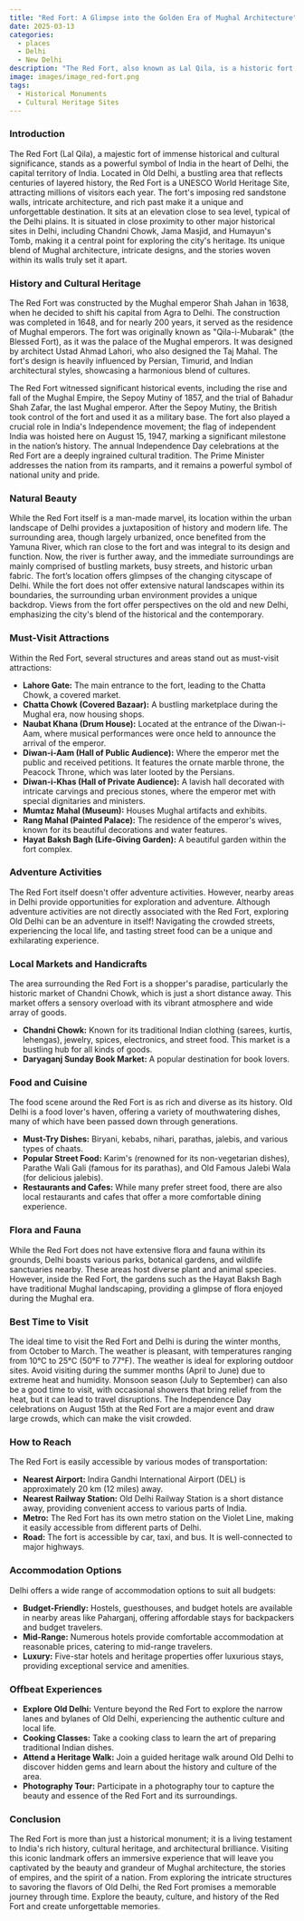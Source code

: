 ```yaml
---
title: "Red Fort: A Glimpse into the Golden Era of Mughal Architecture"
date: 2025-03-13
categories:
  - places
  - Delhi
  - New Delhi
description: "The Red Fort, also known as Lal Qila, is a historic fort in the city of New Delhi, India. It was built by Emperor Shah Jahan in 1638 and served as the capital of the Mughal Empire until 1857. The fort is a UNESCO World Heritage Site and is renowned for its impressive architecture, intricate designs, and historical significance. Some of the major attractions within the Red Fort include the Diwan-i-Am (Hall of Public Audience), Diwan-i-Khas (Hall of Private Audience), and the Harem, which includes the imperial apartments of the Mughal emperors."
image: images/image_red-fort.png
tags: 
  - Historical Monuments
  - Cultural Heritage Sites
---
```



### **Introduction**

The Red Fort (Lal Qila), a majestic fort of immense historical and cultural significance, stands as a powerful symbol of India in the heart of Delhi, the capital territory of India. Located in Old Delhi, a bustling area that reflects centuries of layered history, the Red Fort is a UNESCO World Heritage Site, attracting millions of visitors each year. The fort's imposing red sandstone walls, intricate architecture, and rich past make it a unique and unforgettable destination. It sits at an elevation close to sea level, typical of the Delhi plains. It is situated in close proximity to other major historical sites in Delhi, including Chandni Chowk, Jama Masjid, and Humayun's Tomb, making it a central point for exploring the city's heritage. Its unique blend of Mughal architecture, intricate designs, and the stories woven within its walls truly set it apart.

### **History and Cultural Heritage**

The Red Fort was constructed by the Mughal emperor Shah Jahan in 1638, when he decided to shift his capital from Agra to Delhi. The construction was completed in 1648, and for nearly 200 years, it served as the residence of Mughal emperors. The fort was originally known as "Qila-i-Mubarak" (the Blessed Fort), as it was the palace of the Mughal emperors. It was designed by architect Ustad Ahmad Lahori, who also designed the Taj Mahal. The fort's design is heavily influenced by Persian, Timurid, and Indian architectural styles, showcasing a harmonious blend of cultures.



The Red Fort witnessed significant historical events, including the rise and fall of the Mughal Empire, the Sepoy Mutiny of 1857, and the trial of Bahadur Shah Zafar, the last Mughal emperor. After the Sepoy Mutiny, the British took control of the fort and used it as a military base. The fort also played a crucial role in India's Independence movement; the flag of independent India was hoisted here on August 15, 1947, marking a significant milestone in the nation’s history. The annual Independence Day celebrations at the Red Fort are a deeply ingrained cultural tradition. The Prime Minister addresses the nation from its ramparts, and it remains a powerful symbol of national unity and pride.

### **Natural Beauty**

While the Red Fort itself is a man-made marvel, its location within the urban landscape of Delhi provides a juxtaposition of history and modern life. The surrounding area, though largely urbanized, once benefited from the Yamuna River, which ran close to the fort and was integral to its design and function. Now, the river is further away, and the immediate surroundings are mainly comprised of bustling markets, busy streets, and historic urban fabric. The fort’s location offers glimpses of the changing cityscape of Delhi. While the fort does not offer extensive natural landscapes within its boundaries, the surrounding urban environment provides a unique backdrop. Views from the fort offer perspectives on the old and new Delhi, emphasizing the city's blend of the historical and the contemporary.



### **Must-Visit Attractions**

Within the Red Fort, several structures and areas stand out as must-visit attractions:

*   **Lahore Gate:** The main entrance to the fort, leading to the Chatta Chowk, a covered market. 
*   **Chatta Chowk (Covered Bazaar):** A bustling marketplace during the Mughal era, now housing shops. 
*   **Naubat Khana (Drum House):** Located at the entrance of the Diwan-i-Aam, where musical performances were once held to announce the arrival of the emperor. 
*   **Diwan-i-Aam (Hall of Public Audience):** Where the emperor met the public and received petitions. It features the ornate marble throne, the Peacock Throne, which was later looted by the Persians. 
*   **Diwan-i-Khas (Hall of Private Audience):** A lavish hall decorated with intricate carvings and precious stones, where the emperor met with special dignitaries and ministers. 
*   **Mumtaz Mahal (Museum):** Houses Mughal artifacts and exhibits.
*   **Rang Mahal (Painted Palace):** The residence of the emperor's wives, known for its beautiful decorations and water features.
*   **Hayat Baksh Bagh (Life-Giving Garden):** A beautiful garden within the fort complex.

### **Adventure Activities**

The Red Fort itself doesn't offer adventure activities. However, nearby areas in Delhi provide opportunities for exploration and adventure. Although adventure activities are not directly associated with the Red Fort, exploring Old Delhi can be an adventure in itself! Navigating the crowded streets, experiencing the local life, and tasting street food can be a unique and exhilarating experience.

### **Local Markets and Handicrafts**

The area surrounding the Red Fort is a shopper's paradise, particularly the historic market of Chandni Chowk, which is just a short distance away. This market offers a sensory overload with its vibrant atmosphere and wide array of goods.
*   **Chandni Chowk:** Known for its traditional Indian clothing (sarees, kurtis, lehengas), jewelry, spices, electronics, and street food. This market is a bustling hub for all kinds of goods.
*   **Daryaganj Sunday Book Market:** A popular destination for book lovers.



### **Food and Cuisine**

The food scene around the Red Fort is as rich and diverse as its history. Old Delhi is a food lover's haven, offering a variety of mouthwatering dishes, many of which have been passed down through generations.

*   **Must-Try Dishes:** Biryani, kebabs, nihari, parathas, jalebis, and various types of chaats.
*   **Popular Street Food:** Karim's (renowned for its non-vegetarian dishes), Parathe Wali Gali (famous for its parathas), and Old Famous Jalebi Wala (for delicious jalebis).
*   **Restaurants and Cafes:** While many prefer street food, there are also local restaurants and cafes that offer a more comfortable dining experience.



### **Flora and Fauna**

While the Red Fort does not have extensive flora and fauna within its grounds, Delhi boasts various parks, botanical gardens, and wildlife sanctuaries nearby. These areas host diverse plant and animal species. However, inside the Red Fort, the gardens such as the Hayat Baksh Bagh have traditional Mughal landscaping, providing a glimpse of flora enjoyed during the Mughal era.

### **Best Time to Visit**

The ideal time to visit the Red Fort and Delhi is during the winter months, from October to March. The weather is pleasant, with temperatures ranging from 10°C to 25°C (50°F to 77°F). The weather is ideal for exploring outdoor sites. Avoid visiting during the summer months (April to June) due to extreme heat and humidity. Monsoon season (July to September) can also be a good time to visit, with occasional showers that bring relief from the heat, but it can lead to travel disruptions. The Independence Day celebrations on August 15th at the Red Fort are a major event and draw large crowds, which can make the visit crowded.

### **How to Reach**

The Red Fort is easily accessible by various modes of transportation:

*   **Nearest Airport:** Indira Gandhi International Airport (DEL) is approximately 20 km (12 miles) away.
*   **Nearest Railway Station:** Old Delhi Railway Station is a short distance away, providing convenient access to various parts of India.
*   **Metro:** The Red Fort has its own metro station on the Violet Line, making it easily accessible from different parts of Delhi.
*   **Road:** The fort is accessible by car, taxi, and bus. It is well-connected to major highways.

### **Accommodation Options**

Delhi offers a wide range of accommodation options to suit all budgets:

*   **Budget-Friendly:** Hostels, guesthouses, and budget hotels are available in nearby areas like Paharganj, offering affordable stays for backpackers and budget travelers.
*   **Mid-Range:** Numerous hotels provide comfortable accommodation at reasonable prices, catering to mid-range travelers.
*   **Luxury:** Five-star hotels and heritage properties offer luxurious stays, providing exceptional service and amenities.

### **Offbeat Experiences**

*   **Explore Old Delhi:** Venture beyond the Red Fort to explore the narrow lanes and bylanes of Old Delhi, experiencing the authentic culture and local life.
*   **Cooking Classes:** Take a cooking class to learn the art of preparing traditional Indian dishes.
*   **Attend a Heritage Walk:** Join a guided heritage walk around Old Delhi to discover hidden gems and learn about the history and culture of the area.
*   **Photography Tour:** Participate in a photography tour to capture the beauty and essence of the Red Fort and its surroundings.

### **Conclusion**

The Red Fort is more than just a historical monument; it is a living testament to India's rich history, cultural heritage, and architectural brilliance. Visiting this iconic landmark offers an immersive experience that will leave you captivated by the beauty and grandeur of Mughal architecture, the stories of empires, and the spirit of a nation. From exploring the intricate structures to savoring the flavors of Old Delhi, the Red Fort promises a memorable journey through time. Explore the beauty, culture, and history of the Red Fort and create unforgettable memories.


